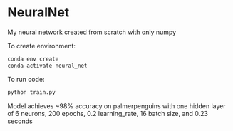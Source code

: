 # NeuralNet

My neural network created from scratch with only numpy

To create environment:
```bash
conda env create
conda activate neural_net
```

To run code:
```bash
python train.py
```

Model achieves ~98% accuracy on palmerpenguins with one hidden layer of 6 neurons, 200 epochs, 0.2 learning_rate, 16 batch size, and 0.23 seconds